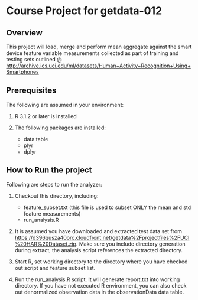 # Course Project for getdata-012

## Overview
This project will load, merge and perform mean aggregate against the smart device feature variable
measurements collected as part of training and testing sets outlined @ http://archive.ics.uci.edu/ml/datasets/Human+Activity+Recognition+Using+Smartphones 

## Prerequisites
The following are assumed in your environment:

1. R 3.1.2 or later is installed

2. The following packages are installed:

	- data.table
	- plyr
	- dplyr

## How to Run the project
Following are steps to run the analyzer:

1. Checkout this directory, including:
	
	- feature_subset.txt (this file is used to subset ONLY the mean and std feature measurements)
	- run_analysis.R
	
2. It is assumed you have downloaded and extracted test data set from https://d396qusza40orc.cloudfront.net/getdata%2Fprojectfiles%2FUCI%20HAR%20Dataset.zip.  Make sure you include directory generation during extract, the analysis script references the extracted directory.
3. Start R, set working directory to the directory where you have checked out script and feature subset list. 
4. Run the run_analysis.R script.  It will generate report.txt into working directory.  If you have not executed R environment, you can also check out denormalized observation data in the observationData data table.